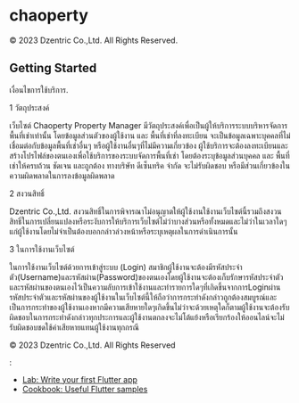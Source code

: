 <!-- # chaoperty

A new Flutter project.

## Getting Started

This project is a starting point for a Flutter application.

A few resources to get you started if this is your first Flutter project:

- [Lab: Write your first Flutter app](https://docs.flutter.dev/get-started/codelab)
- [Cookbook: Useful Flutter samples](https://docs.flutter.dev/cookbook)

For help getting started with Flutter development, view the
[online documentation](https://docs.flutter.dev/), which offers tutorials,
samples, guidance on mobile development, and a full API reference. -->

# chaoperty

© 2023  Dzentric Co.,Ltd. All Rights Reserved.

## Getting Started

เงื่อนไขการใช้บริการ.

1 วัตถุประสงค์

เว็บไซต์ Chaoperty Property Manager มีวัตถุประสงค์เพื่อเป็นผู้ให้บริการระบบบริหารจัดการพื้นที่เช่าเท่านั้น โดยข้อมูลส่วนตัวของผู้ใช้งาน และ พื้นที่เช่าที่ลงทะเบียน จะเป็นข้อมูลเฉพาะบุคคลที่ไม่เชื่อมต่อกับข้อมูลพื้นที่เช่าอื่นๆ หรือผู้ใช้งานอื่นๆที่ไม่มีความเกี่ยวข้อง ผู้ใช้บริการจะต้องลงทะเบียนและสร้างโปรไฟล์ของตนเองเพื่อใช้บริการของระบบจัดการพื้นที่เช่า โดยต้องระบุข้อมูลส่วนบุคคล และ พื้นที่เช่าให้ครบถ้วน ชัดเจน และถูกต้อง ทางบริษัท ดีเซ็นทริค จำกัด จะไม่รับผิดชอบ หรือมีส่วนเกี่ยวข้องในความผิดพลาดในการลงข้อมูลผิดพลาด

2 สงวนสิทธิ์

Dzentric  Co.,Ltd. สงวนสิทธิ์ในการพิจารณาไม่อนุญาตให้ผู้ใช้งานใช้งานเว็บไซต์นี้รวมถึงสงวนสิทธิ์ในการเปลี่ยนแปลงหรือระงับการให้บริการเว็บไซต์ไม่ว่าบางส่วนหรือทั้งหมดและไม่ว่าในเวลาใดๆแก่ผู้ใช้งานโดยไม่จำเป็นต้องบอกกล่าวล่วงหน้าหรือระบุเหตุผลในการดำเนินการนั้น

3 ในการใช้งานเว็บไซต์

ในการใช้งานเว็บไซต์ด้วยการเข้าสู่ระบบ         (Login) สมาชิกผู้ใช้งานจะต้องมีรหัสประจำตัว(Username)และรหัสผ่าน(Password)ของตนเองโดยผู้ใช้งานจะต้องเก็บรักษารหัสประจำตัวและรหัสผ่านของตนเองไว้เป็นความลับการเข้าใช้งานและทำรายการใดๆที่เกิดขึ้นจากการLoginผ่านรหัสประจำตัวและรหัสผ่านของผู้ใช้งานในเว็บไซต์นี้ให้ถือว่าการกระทำดังกล่าวถูกต้องสมบูรณ์และเป็นการกระทำของผู้ใช้งานเองหากมีความเสียหายใดๆเกิดขึ้นไม่ว่าจะด้วยเหตุใดก็ตามผู้ใช้งานจะต้องรับผิดชอบในการกระทำดังกล่าวทุกประการและผู้ใช้งานตกลงจะไม่โต้แย้งหรือเรียกร้องให้ออนไลน์จะไม่รับผิดชอบชดใช้ค่าเสียหายแทนผู้ใช้งานทุกกรณี

© 2023  Dzentric Co.,Ltd. All Rights Reserved

:

- [Lab: Write your first Flutter app](https://www.dzentric.com/chao_perty/#/)
- [Cookbook: Useful Flutter samples](https://www.chaoperty.com/)


